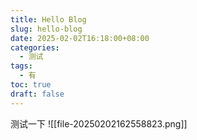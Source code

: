 ```yaml
---
title: Hello Blog
slug: hello-blog
date: 2025-02-02T16:18:00+08:00
categories:
  - 测试
tags:
  - 有
toc: true
draft: false
---
```


测试一下
![[file-20250202162558823.png]]
